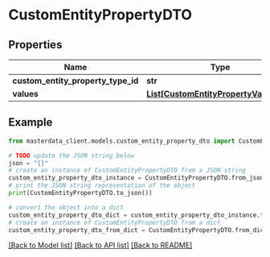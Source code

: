 # CustomEntityPropertyDTO


## Properties

Name | Type | Description | Notes
------------ | ------------- | ------------- | -------------
**custom_entity_property_type_id** | **str** |  | [optional] 
**values** | [**List[CustomEntityPropertyValueDTO]**](CustomEntityPropertyValueDTO.md) |  | [optional] 

## Example

```python
from masterdata_client.models.custom_entity_property_dto import CustomEntityPropertyDTO

# TODO update the JSON string below
json = "{}"
# create an instance of CustomEntityPropertyDTO from a JSON string
custom_entity_property_dto_instance = CustomEntityPropertyDTO.from_json(json)
# print the JSON string representation of the object
print(CustomEntityPropertyDTO.to_json())

# convert the object into a dict
custom_entity_property_dto_dict = custom_entity_property_dto_instance.to_dict()
# create an instance of CustomEntityPropertyDTO from a dict
custom_entity_property_dto_from_dict = CustomEntityPropertyDTO.from_dict(custom_entity_property_dto_dict)
```
[[Back to Model list]](../README.md#documentation-for-models) [[Back to API list]](../README.md#documentation-for-api-endpoints) [[Back to README]](../README.md)


